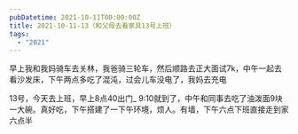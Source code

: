 ```yaml
---
pubDatetime: 2021-10-11T00:00:00Z
title: 2021-10-11-13（和父母去看家具13号上班）
tags:
  - "2021"
---
```


早上我和我妈骑车去关林，我爸骑三轮车，然后顺路去正大面试7k，中午一起去看沙发床，下午两点多吃了混沌，过会儿车没电了，我妈去充电

13号，今天去上班，早上8点40出门\_
9:10就到了，中午和同事去吃了油泼面9块一大碗。真好吃，下午搭建了一下午环境，烦人。有墙，下午六点下班直接走到家六点半
